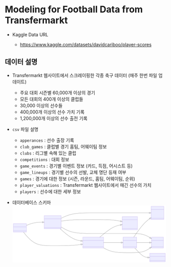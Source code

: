 # Modeling for Football Data from Transfermarkt
- Kaggle Data URL

    - https://www.kaggle.com/datasets/davidcariboo/player-scores


## 데이터 설명
- Transfermarkt 웹사이트에서 스크레이핑한 각종 축구 데이터 (매주 한번 파일 업데이트)
    - 주요 대회 시즌별 60,000개 이상의 경기
    - 모든 대회의 400개 이상의 클럽들
    - 30,000 이상의 선수들
    - 400,000개 이상의 선수 가치 기록
    - 1,200,000개 이상의 선수 출전 기록

- `csv` 파일 설명
    - `apperances` : 선수 출장 기록
    - `club_games` : 클럽별 경기 홈팀, 어웨이팀 정보
    - `clubs` : 리그별 속해 있는 클럽
    - `competitions` : 대회 정보
    - `game_events` : 경기별 이벤트 정보 (카드, 득점, 어시스트 등)
    - `game_lineups` : 경기별 선수의 선발, 교체 명단 등재 여부
    - `games` : 경기에 대한 정보 (시즌, 라운드, 홈팀, 어웨이팀, 순위)
    - `player_valuations` : Transfermarkt 웹사이트에서 매긴 선수의 가치
    - `players` : 선수에 대한 세부 정보

- 데이터베이스 스키마
    <img src="https://raw.githubusercontent.com/dcaribou/transfermarkt-datasets/master/resources/diagram.svg?sanitize=true" width="1700">